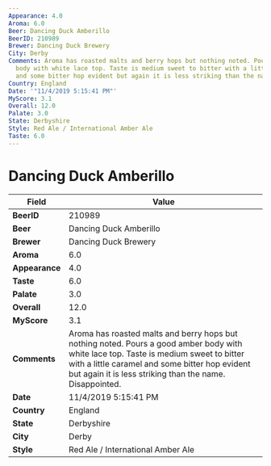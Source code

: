 ```yaml
---
Appearance: 4.0
Aroma: 6.0
Beer: Dancing Duck Amberillo
BeerID: 210989
Brewer: Dancing Duck Brewery
City: Derby
Comments: Aroma has roasted malts and berry hops but nothing noted. Pours a good amber
  body with white lace top. Taste is medium sweet to bitter with a little caramel
  and some bitter hop evident but again it is less striking than the name. Disappointed.
Country: England
Date: '"11/4/2019 5:15:41 PM"'
MyScore: 3.1
Overall: 12.0
Palate: 3.0
State: Derbyshire
Style: Red Ale / International Amber Ale
Taste: 6.0
---
```


# Dancing Duck Amberillo

| Field         | Value |
|---------------|-------|
| **BeerID** | 210989 |
| **Beer** | Dancing Duck Amberillo |
| **Brewer** | Dancing Duck Brewery |
| **Aroma** | 6.0 |
| **Appearance** | 4.0 |
| **Taste** | 6.0 |
| **Palate** | 3.0 |
| **Overall** | 12.0 |
| **MyScore** | 3.1 |
| **Comments** | Aroma has roasted malts and berry hops but nothing noted. Pours a good amber body with white lace top. Taste is medium sweet to bitter with a little caramel and some bitter hop evident but again it is less striking than the name. Disappointed. |
| **Date** | 11/4/2019 5:15:41 PM |
| **Country** | England |
| **State** | Derbyshire |
| **City** | Derby |
| **Style** | Red Ale / International Amber Ale |
